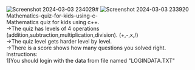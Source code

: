 ![Screenshot 2024-03-03 234029](https://github.com/AbdelrahmanElsuezy/Mathematics-quiz-for-kids-using-c-/assets/125666795/535ca265-eb60-48b9-a367-1f264b66a0a9)# 
![Screenshot 2024-03-03 233920](https://github.com/AbdelrahmanElsuezy/Mathematics-quiz-for-kids-using-c-/assets/125666795/f19dbbbc-1319-47fb-8217-f14a3965a31a)<br>
Mathematics-quiz-for-kids-using-c-<br>
Mathematics quiz for kids using c++.<br>
->The quiz has levels of 4 operations (addition,subtraction,multiplication,division). (+,-,x,/)<br>
->The quiz level gets harder level by level.<br>
->There is a score shows how many questions you solved right.<br>
Instructions:<br>
1)You should login with the data from file named "LOGINDATA.TXT"<br>
 <hr style="visibility: hidden;"[Screenshot 2024-03-03 233920](https://github.com/AbdelrahmanElsuezy/Mathematics-quiz-for-kids-using-c-/assets/125666795/c50117fc-8ff6-49bd-a420-0f43dc9c4472)>
<br>
